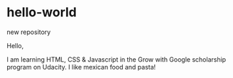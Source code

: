 # hello-world
new repository

Hello,

I am learning HTML, CSS & Javascript in the Grow with Google scholarship program on Udacity. I like mexican food and pasta!

